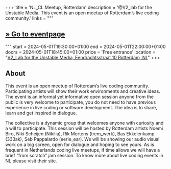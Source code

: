 +++
title = 'NL_CL Meetup, Rotterdam'
description = '@V2_lab for the Unstable Media. This event is an open meetup of Rotterdam’s live coding community.'
links = """
  ## [» Go to eventpage ](https://v2.nl/events/rotterdam-live-coders-community-meetup-2)
"""
start = 2024-05-01T19:30:00+01:00
end = 2024-05-01T22:00:00+01:00
doors = 2024-05-01T18:45:00+01:00
price = 'Free entrance'
location = "[V2_Lab for the Unstable Media, Eendrachtsstraat 10 Rotterdam, NL](https://www.openstreetmap.org/node/6766334767)"
+++


<!--more-->

## About
This event is an open meetup of Rotterdam’s live coding community. Participating artists will show their work environments and creative ideas. The event is an informal yet informative open session anyone from the public is very welcome to participate, you do not need to have previous experience in live coding or software development. The idea is to share, learn and get inspired in dialogue.

The collective is a dynamic group that welcomes anyone with curiosity and a will to participate. This session will be hosted by Rotterdam artists Noemi Biro, Niki Scheijen (Nikilia), Rik Mertens (trem_werk), Bas Ekkelenkamp (333ak), Seb Pappalardo (eerie_ear). We will be showing our audio visual work on a big screen, open for dialogue and hoping to see yours. As is frequent in Netherlands coding live meetups, if time allows we will have a brief “from scratch” jam session. To know more about live coding events in NL please visit their site.